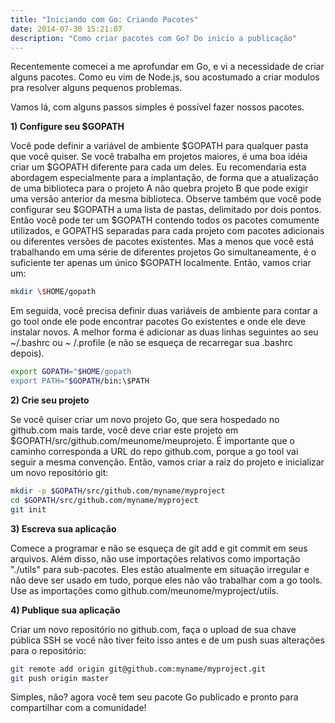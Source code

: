 ```yaml
---
title: "Iniciando com Go: Criando Pacotes"
date: 2014-07-30 15:21:07
description: "Como criar pacotes com Go? Do inicio a publicação"
---
```


Recentemente comecei a me aprofundar em Go, e vi a necessidade de criar alguns pacotes. Como eu vim de Node.js, sou acostumado a criar modulos pra resolver alguns pequenos problemas.

Vamos lá, com alguns passos simples é possível fazer nossos pacotes.

**1) Configure seu \$GOPATH**

Você pode definir a variável de ambiente $GOPATH para qualquer pasta que você quiser. Se você trabalha em projetos maiores, é uma boa idéia criar um $GOPATH diferente para cada um deles. Eu recomendaria esta abordagem especialmente para a implantação, de forma que a atualização de uma biblioteca para o projeto A não quebra projeto B que pode exigir uma versão anterior da mesma biblioteca.
Observe também que você pode configurar seu $GOPATH a uma lista de pastas, delimitado por dois pontos. Então você pode ter um $GOPATH contendo todos os pacotes comumente utilizados, e GOPATHS separadas para cada projeto com pacotes adicionais ou diferentes versões de pacotes existentes.
Mas a menos que você está trabalhando em uma série de diferentes projetos Go simultaneamente, é o suficiente ter apenas um único \$GOPATH localmente. Então, vamos criar um:

```bash
mkdir \$HOME/gopath
```

Em seguida, você precisa definir duas variáveis ​​de ambiente para contar a go tool onde ele pode encontrar pacotes Go existentes e onde ele deve instalar novos. A melhor forma é adicionar as duas linhas seguintes ao seu ~/.bashrc ou ~ /.profile (e não se esqueça de recarregar sua .bashrc depois).

```bash
export GOPATH="$HOME/gopath
export PATH="$GOPATH/bin:\$PATH
```

**2) Crie seu projeto**

Se você quiser criar um novo projeto Go, que sera hospedado no github.com mais tarde, você deve criar este projeto em \$GOPATH/src/github.com/meunome/meuprojeto. É importante que o caminho corresponda a URL do repo github.com, porque a go tool vai seguir a mesma convenção. Então, vamos criar a raiz do projeto e inicializar um novo repositório git:

```bash
mkdir -p $GOPATH/src/github.com/myname/myproject
cd $GOPATH/src/github.com/myname/myproject
git init
```

**3) Escreva sua aplicação**

Comece a programar e não se esqueça de git add e git commit em seus arquivos. Além disso, não use importações relativos como importação "./utils" para sub-pacotes. Eles estão atualmente em situação irregular e não deve ser usado em tudo, porque eles não vão trabalhar com a go tools. Use as importações como github.com/meunome/myproject/utils.

**4) Publique sua aplicação**

Criar um novo repositório no github.com, faça o upload de sua chave pública SSH se você não tiver feito isso antes e de um push suas alterações para o repositório:

```bash
git remote add origin git@github.com:myname/myproject.git
git push origin master
```

Simples, não? agora você tem seu pacote Go publicado e pronto para compartilhar com a comunidade!
